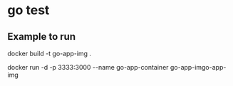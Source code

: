 # go test

## Example to run

docker build -t go-app-img .

docker run -d -p 3333:3000 --name go-app-container go-app-imgo-app-img
